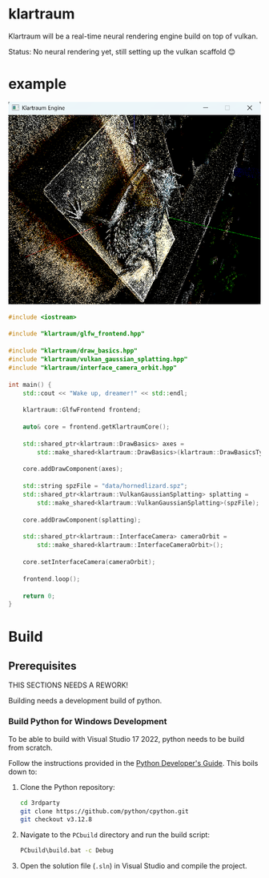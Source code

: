 # klartraum
Klartraum will be a real-time neural rendering engine build on top of vulkan.

Status: No neural rendering yet, still setting up the vulkan scaffold 😊

# example

![Screenshot](docs/screenshot.png)

```cpp
#include <iostream>

#include "klartraum/glfw_frontend.hpp"

#include "klartraum/draw_basics.hpp"
#include "klartraum/vulkan_gaussian_splatting.hpp"
#include "klartraum/interface_camera_orbit.hpp"

int main() {
    std::cout << "Wake up, dreamer!" << std::endl;

    klartraum::GlfwFrontend frontend;

    auto& core = frontend.getKlartraumCore();

    std::shared_ptr<klartraum::DrawBasics> axes =
        std::make_shared<klartraum::DrawBasics>(klartraum::DrawBasicsType::Axes);

    core.addDrawComponent(axes);

    std::string spzFile = "data/hornedlizard.spz";
    std::shared_ptr<klartraum::VulkanGaussianSplatting> splatting =
        std::make_shared<klartraum::VulkanGaussianSplatting>(spzFile);

    core.addDrawComponent(splatting);

    std::shared_ptr<klartraum::InterfaceCamera> cameraOrbit =
        std::make_shared<klartraum::InterfaceCameraOrbit>();

    core.setInterfaceCamera(cameraOrbit);

    frontend.loop();

    return 0;
}
```
# Build
## Prerequisites
THIS SECTIONS NEEDS A REWORK!

Building needs a development build of python.

### Build Python for Windows Development

To be able to build with Visual Studio 17 2022, python needs to be build from scratch.

Follow the instructions provided in the [Python Developer's Guide](https://devguide.python.org/getting-started/setup-building/). This boils down to:

1. Clone the Python repository:
    ```sh
    cd 3rdparty
    git clone https://github.com/python/cpython.git
    git checkout v3.12.8
    ```

2. Navigate to the `PCbuild` directory and run the build script:
    ```sh
    PCbuild\build.bat -c Debug
    ```

3. Open the solution file (`.sln`) in Visual Studio and compile the project.


